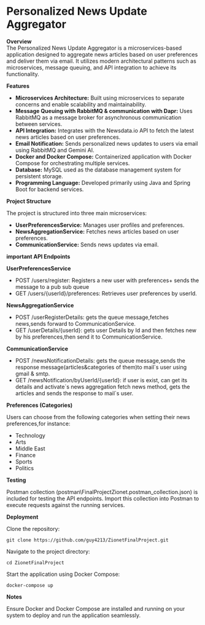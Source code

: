 <h1>Personalized News Update Aggregator</h1>
<p><strong>Overview</strong><br>
The Personalized News Update Aggregator is a microservices-based application designed to aggregate news articles based on user preferences and deliver them via email. It utilizes modern architectural patterns such as microservices, message queuing, and API integration to achieve its functionality.</p>

<p><strong>Features</strong></p>
<ul>
  <li><strong>Microservices Architecture:</strong> Built using microservices to separate concerns and enable scalability and maintainability.</li>
  <li><strong>Message Queuing with RabbitMQ & communication with Dapr:</strong> Uses RabbitMQ as a message broker for asynchronous communication between services.</li>
  <li><strong>API Integration:</strong> Integrates with the Newsdata.io API to fetch the latest news articles based on user preferences.</li>
  <li><strong>Email Notification:</strong> Sends personalized news updates to users via email using RabbitMQ and Gemini AI.</li>
  <li><strong>Docker and Docker Compose:</strong> Containerized application with Docker Compose for orchestrating multiple services.</li>
  <li><strong>Database:</strong> MySQL used as the database management system for persistent storage.</li>
  <li><strong>Programming Language:</strong> Developed primarily using Java and Spring Boot for backend services.</li>
</ul>

<p><strong>Project Structure</strong></p>
<p>The project is structured into three main microservices:</p>
<ul>
  <li><strong>UserPreferencesService:</strong> Manages user profiles and preferences.</li>
  <li><strong>NewsAggregationService:</strong> Fetches news articles based on user preferences.</li>
  <li><strong>CommunicationService:</strong> Sends news updates via email.</li>
</ul>

<p><strong>important API Endpoints</strong></p>
<p><strong>UserPreferencesService</strong></p>
<ul>
  <li>POST /users/register: Registers a new user with preferences+ sends the message to a pub sub queue</li>
  <li>GET /users/{userId}/preferences: Retrieves user preferences by userId.</li>
</ul>
<p><strong>NewsAggregationService</strong></p>
<ul>
  <li>POST /userRegisterDetails: gets the queue message,fetches news,sends forward to CommunicationService.</li>
     <li>GET /userDetails/{userId}: gets user Details by Id and then fetches new by his preferences,then send it to CommunicationService.</li>
</ul>
<p><strong>CommunicationService</strong></p>
<ul>
  <li>POST /newsNotificationDetails: gets the queue message,sends the response message(articles&categories of them)to mail`s user using gmail & smtp.</li>
      <li>GET /newsNotification/byUserId/{userId}: if user is exist, can get its details and activate`s news aggregation fetch news method, gets the articles and sends the response to mail`s user.</li>

</ul>

<p><strong>Preferences (Categories)</strong></p>
<p>Users can choose from the following categories when setting their news preferences,for instance:</p>
<ul>
  <li>Technology</li>
  <li>Arts</li>
  <li>Middle East</li>
  <li>Finance</li>
  <li>Sports</li>
  <li>Politics</li>
</ul>

<p><strong>Testing</strong></p>
<p>Postman collection (postman\FinalProjectZionet.postman_collection.json) is included for testing the API endpoints. Import this collection into Postman to execute requests against the running services.</p>

<p><strong>Deployment</strong></p>
<p>Clone the repository:</p>
<pre><code>git clone https://github.com/guy4213/ZionetFinalProject.git
</code></pre>
<p>Navigate to the project directory:</p>
<pre><code>cd ZionetFinalProject
</code></pre>
<p>Start the application using Docker Compose:</p>
<pre><code>docker-compose up
</code></pre>

<p><strong>Notes</strong></p>
<p>Ensure Docker and Docker Compose are installed and running on your system to deploy and run the application seamlessly.</p>
